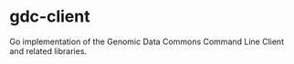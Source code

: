 # gdc-client
Go implementation of the Genomic Data Commons Command Line Client and related libraries.
